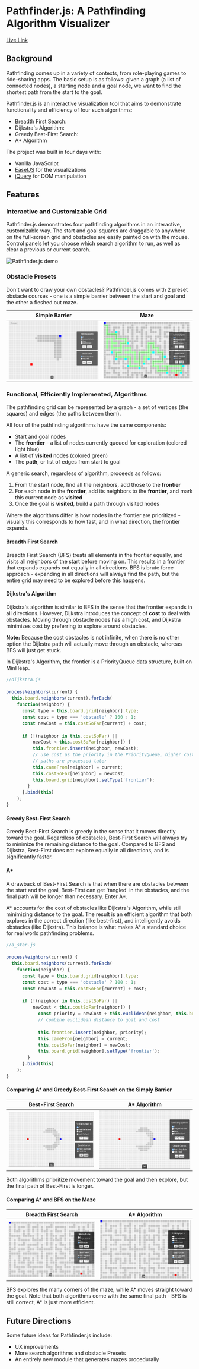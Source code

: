 # Pathfinder.js: A Pathfinding Algorithm Visualizer

[Live Link](https://ndshal.github.io/pathfinder.js)

## Background
Pathfinding comes up in a variety of contexts, from role-playing games to ride-sharing apps.
The basic setup is as follows: given a graph (a list of connected nodes), a
starting node and a goal node, we want to find the shortest path from the start
to the goal.

Pathfinder.js is an interactive visualization tool that aims to demonstrate
functionality and efficiency of four such algorithms:
  * Breadth First Search:
  * Dijkstra's Algorithm:
  * Greedy Best-First Search:
  * A\* Algorithm

The project was built in four days with:
  * Vanilla JavaScript
  * [EaselJS][easel] for the visualizations
  * [jQuery][jquery] for DOM manipulation

[easel]: http://www.createjs.com/easeljs
[jquery]: https://jquery.com/

## Features

### Interactive and Customizable Grid
Pathfinder.js demonstrates four pathfinding algorithms in an interactive,
customizable way. The start and goal squares are draggable to anywhere on
the full-screen grid and obstacles are easily painted on with the mouse.
Control panels let you choose which search algorithm to run, as well as clear
a previous or current search.

![Pathfinder.js demo](assets/pathfinder_demo.gif)

### Obstacle Presets
Don't want to draw your own obstacles? Pathfinder.js comes with 2 preset
obstacle courses - one is a simple barrier between the start and goal
and the other a fleshed out maze.

Simple Barrier             |  Maze
:-------------------------:|:-------------------------:
![Barrier Preset](assets/barrier.png)  |  ![Maze Preset](assets/maze.png)

### Functional, Efficiently Implemented, Algorithms
The pathfinding grid can be represented by a graph - a set of vertices (the squares)
and edges (the paths between them).

All four of the pathfinding algorithms have the same components:
  * Start and goal nodes
  * The **frontier** - a list of nodes currently queued for exploration (colored light blue)
  * A list of **visited** nodes (colored green)
  * The **path**, or list of edges from start to goal

A generic search, regardless of algorithm, proceeds as follows:
  1. From the start node, find all the neighbors, add those to the **frontier**
  2. For each node in the **frontier**, add its neighbors to the **frontier**, and mark this
    current node as **visited**
  3. Once the goal is **visited**, build a path through visited nodes

Where the algorithms differ is how nodes in the frontier are prioritized - visually
this corresponds to how fast, and in what direction, the frontier expands.

#### Breadth First Search
Breadth First Search (BFS) treats all elements in the frontier equally,
and visits all neighbors of the start before moving on. This results in a frontier that
expands expands out equally in all directions. BFS is brute force approach - expanding in all
directions will always find the path, but the entire grid may need to be explored before this happens.

#### Dijkstra's Algorithm
Dijkstra's algorithm is similar to BFS in the sense that the frontier expands in all directions.
However, Dijkstra introduces the concept of **cost** to deal with obstacles. Moving through obstacle
nodes has a high cost, and Dijkstra minimizes cost by preferring to explore around obstacles.

**Note:** Because the cost obstacles is not infinite, when there is no other option the Dijkstra path
will actually move through an obstacle, whereas BFS will just get stuck.

In Dijkstra's Algorithm, the frontier is a PriorityQueue data structure, built on MinHeap.
```js
//dijkstra.js

processNeighbors(current) {
  this.board.neighbors(current).forEach(
    function(neighbor) {
      const type = this.board.grid[neighbor].type;
      const cost = type === 'obstacle' ? 100 : 1;
      const newCost = this.costSoFar[current] + cost;

      if (!(neighbor in this.costSoFar) ||
          newCost < this.costSoFar[neighbor]) {
          this.frontier.insert(neighbor, newCost);
          // use cost as the priority in the PriorityQueue, higher cost
          // paths are processed later
          this.cameFrom[neighbor] = current;
          this.costSoFar[neighbor] = newCost;
          this.board.grid[neighbor].setType('frontier');
        }
      }.bind(this)
    );
}
```

#### Greedy Best-First Search
Greedy Best-First Search is greedy in the sense that it moves directly toward the goal.
Regardless of obstacles, Best-First Search will always try to minimize the remaining distance to the goal.
Compared to BFS and Dijkstra, Best-First does not explore equally in all directions, and is significantly faster.

#### A\*
A drawback of Best-First Search is that when there are obstacles between the start and the goal, Best-First
can get 'tangled' in the obstacles, and the final path will be longer than necessary. Enter A\*.

A\* accounts for the cost of obstacles like Dijkstra's Algorithm, while still minimizing distance to the goal. The result is an efficient algorithm that both explores in the correct direction (like best-first), and intelligently avoids obstacles (like Dijkstra). This balance is what makes A\* a standard choice for
real world pathfinding problems.

```js
//a_star.js

processNeighbors(current) {
  this.board.neighbors(current).forEach(
    function(neighbor) {
      const type = this.board.grid[neighbor].type;
      const cost = type === 'obstacle' ? 100 : 1;
      const newCost = this.costSoFar[current] + cost;

      if (!(neighbor in this.costSoFar) ||
          newCost < this.costSoFar[neighbor]) {
            const priority = newCost + this.euclidean(neighbor, this.board.goal);
            // combine euclidean distance to goal and cost

            this.frontier.insert(neighbor, priority);
            this.cameFrom[neighbor] = current;
            this.costSoFar[neighbor] = newCost;
            this.board.grid[neighbor].setType('frontier');
        }
      }.bind(this)
    );
}
```

#### Comparing A\* and Greedy Best-First Search on the Simply Barrier
Best-First Search            |  A\* Algorithm
:-------------------------:|:-------------------------:
![Best-First on the barrier](assets/best_first_barrier_2.gif) | ![A\* on the barrier](assets/a_star_barrier_2.gif)

Both algorithms prioritize movement toward the goal and then explore, but the final path of Best-First is longer.

#### Comparing A\* and BFS on the Maze
Breadth First Search           |  A\* Algorithm
:-------------------------:|:-------------------------:
![BFS on the maze](assets/bfs_maze.gif) | ![A\* on the barrier](assets/a_star_maze.gif)

BFS explores the many corners of the maze, while A\* moves straight toward the goal. Note that both
algorithms come with the same final path - BFS is still correct, A\* is just more efficient.

## Future Directions
Some future ideas for Pathfinder.js include:
 * UX improvements
 * More search algorithms and obstacle Presets
 * An entirely new module that generates mazes procedurally
